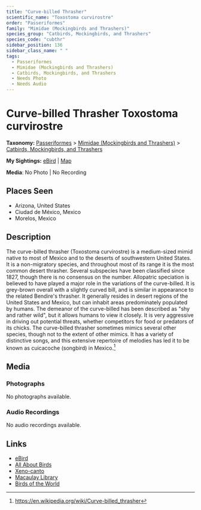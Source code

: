 ```yaml
---
title: "Curve-billed Thrasher"
scientific_name: "Toxostoma curvirostre"
order: "Passeriformes"
family: "Mimidae (Mockingbirds and Thrashers)"
species_group: "Catbirds, Mockingbirds, and Thrashers"
species_code: "cubthr"
sidebar_position: 136
sidebar_class_name: " "
tags: 
  - Passeriformes
  - Mimidae (Mockingbirds and Thrashers)
  - Catbirds, Mockingbirds, and Thrashers
  - Needs Photo
  - Needs Audio
---
```


# Curve-billed Thrasher <span className='sci_name'>Toxostoma curvirostre</span>

**Taxonomy:** [Passeriformes](/tags/passeriformes) > [Mimidae (Mockingbirds and Thrashers)](/tags/mimidae-mockingbirds-and-thrashers) > [Catbirds, Mockingbirds, and Thrashers](/tags/catbirds-mockingbirds-and-thrashers)

**My Sightings:** [eBird](https://ebird.org/lifelist?r=world&time=life&spp=cubthr) | [Map](/map?species_code=cubthr)

**Media**: No Photo | No Recording

## Places Seen

* Arizona, United States
* Ciudad de México, Mexico
* Morelos, Mexico

## Description
The curve-billed thrasher (Toxostoma curvirostre) is a medium-sized mimid native to most of Mexico and to the deserts of southwestern United States. It is a non-migratory species, and throughout most of its range it is the most common desert thrasher. Several subspecies have been classified since 1827, though there is no consensus on the number. Allopatric speciation is believed to have played a major role in the variations of the curve-billed. It is grey-brown overall with a slightly curved bill, and is similar in appearance to the related Bendire's thrasher. It generally resides in desert regions of the United States and Mexico, but can inhabit areas predominately populated by humans.
The demeanor of the curve-billed has been described as "shy and rather wild", but it allows humans to view it closely. It is very aggressive in driving out potential threats, whether competitors for food or predators of its chicks. The curve-billed thrasher sometimes mimics several other species, though not to the extent of other mimics. It has a variety of distinctive songs, and this extensive repertoire of melodies has led it to be known as cuicacoche (songbird) in Mexico.[^1]

[^1]: https://en.wikipedia.org/wiki/Curve-billed_thrasher

## Media
### Photographs
No photographs available.

### Audio Recordings
No audio recordings available.

## Links
* [eBird](https://ebird.org/species/cubthr) 
* [All About Birds](https://www.allaboutbirds.org/guide/cubthr) 
* [Xeno-canto](https://www.xeno-canto.org/species/toxostoma-curvirostre) 
* [Macaulay Library](https://search.macaulaylibrary.org/catalog?taxonCode=cubthr&sort=rating_rank_desc)
* [Birds of the World](https://birdsoftheworld.org/bow/species/cubthr)
